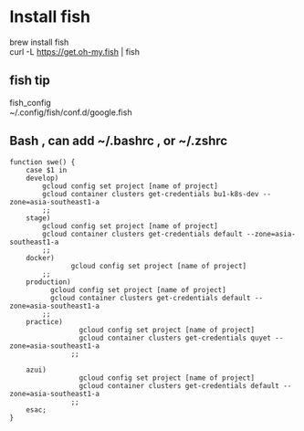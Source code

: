 # Install fish
 brew install fish <br />
 curl -L https://get.oh-my.fish | fish <br />
## fish tip
 fish_config <br />
 ~/.config/fish/conf.d/google.fish <br />
## Bash , can add ~/.bashrc , or ~/.zshrc
```
function swe() {
    case $1 in
    develop)
        gcloud config set project [name of project]
        gcloud container clusters get-credentials bu1-k8s-dev --zone=asia-southeast1-a
        ;;
    stage)
        gcloud config set project [name of project]
        gcloud container clusters get-credentials default --zone=asia-southeast1-a
        ;;
    docker)
               gcloud config set project [name of project]
        ;;
    production)
          gcloud config set project [name of project]
          gcloud container clusters get-credentials default --zone=asia-southeast1-a
        ;;
    practice)
                 gcloud config set project [name of project]
                 gcloud container clusters get-credentials quyet --zone=asia-southeast1-a
               ;;

    azui)
                 gcloud config set project [name of project]
                 gcloud container clusters get-credentials default --zone=asia-southeast1-a
               ;;
    esac;
}
```
